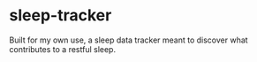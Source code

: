 # sleep-tracker
Built for my own use, a sleep data tracker meant to discover what contributes to a restful sleep.
